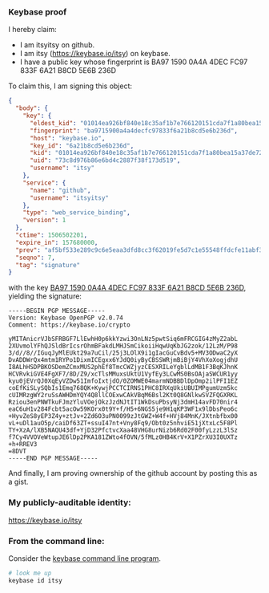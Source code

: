### Keybase proof

I hereby claim:

  * I am itsyitsy on github.
  * I am itsy (https://keybase.io/itsy) on keybase.
  * I have a public key whose fingerprint is BA97 1590 0A4A 4DEC FC97  833F 6A21 B8CD 5E6B 236D

To claim this, I am signing this object:

```json
{
  "body": {
    "key": {
      "eldest_kid": "01014ea926bf840e18c35af1b7e766120151cda7f1a80bea15a37de72a8037d50a9b0a",
      "fingerprint": "ba9715900a4a4decfc97833f6a21b8cd5e6b236d",
      "host": "keybase.io",
      "key_id": "6a21b8cd5e6b236d",
      "kid": "01014ea926bf840e18c35af1b7e766120151cda7f1a80bea15a37de72a8037d50a9b0a",
      "uid": "73c8d976b86e6bd4c2887f38f173d519",
      "username": "itsy"
    },
    "service": {
      "name": "github",
      "username": "itsyitsy"
    },
    "type": "web_service_binding",
    "version": 1
  },
  "ctime": 1506502201,
  "expire_in": 157680000,
  "prev": "af5bf533e289c9c6e5eaa3dfd8cc3f62019fe5d7c1e55548ffdcfe11abf3cb27",
  "seqno": 7,
  "tag": "signature"
}
```

with the key [BA97 1590 0A4A 4DEC FC97  833F 6A21 B8CD 5E6B 236D](https://keybase.io/itsy), yielding the signature:

```
-----BEGIN PGP MESSAGE-----
Version: Keybase OpenPGP v2.0.74
Comment: https://keybase.io/crypto

yMITAnicrVJbSFRBGF7LlEwhH0p6kkYzwi3OnLNz5pwtSiq6mFRCGIG4zMyZ2abL
2XUvmolYFhQJSldBrIcsrOhmBFakdLMHJSmCikoiiHqwUqKbJG2zok/12LzM/P98
3/d//8//IGuqJyMlEUkt29a7uCil/25j3LOlX9i1gIacGuCvBdv5+MV3ODwaC2yX
DvADDWrQx4mtm1RYPo1DixmICEgxx6YJdQ0iyByCBSSWRjmBiBjY4VhXoXogjdhU
I8ALhHSDPBKOSDemZCmxMUS2phEf8TmcCWZjyzCESXRILeYgblLdMB1F3BqKJhnK
HCVRvkiGVE4FgXF7/8D/Z9/xcTlsMMuxsUktU1VyfEy3LCwMS0BsOAjaSWCUR1yy
kyu0jEVrQJ0XqEyVZDw51ImfoIxtjdO/0ZOMWE04marmNDBBDlDpOmp2ilPFI1EZ
coEfKiSLySQbIs1Emq768QK+KywjPCCTCIRNS1PHC8IRXqUkiUBUIMPgumUzm5kc
cUIMRzgWY2ruSsAWHDmYQY4Q8llCOExwCAkVBqM6Bsl2Kt0Q8GNlkwSVZFQGXRKL
Rziou3enPNWTkuFJmzYluVOejOkzJzdNJtIT1WkDsuPbsyNj3dmH14avFD70nir4
eaC6uH1v284Fcbt5acOw59KOrx0t9Y+f/H5+6NGS5je9H1qKP3WF1x9lDbsPeo6c
+HyvZeS8yEP3Z4y+ztJv+2Zd6O3uPN0099zJtGWZ+W4f+HVj84MnK/JXtnbfbx00
vL+uDl1auO5p/caiDf63ZT+ssuI47nt+Vny8Fq9/Obt0z5nhviE51jXtxLc5F8Pl
TY+XzA/lXB5NAQU43df+YjD32PfctvcXaa48VHG8urNizb6Rd02F00fyLzzL3lSz
f7Cy4VVOVeWtupJE6lDp2PKA181ZWto4fOVN/5fMLz0HB4KrV+X1PZrXU3I0UXTz
+h+RREV3
=8DVT
-----END PGP MESSAGE-----

```

And finally, I am proving ownership of the github account by posting this as a gist.

### My publicly-auditable identity:

https://keybase.io/itsy

### From the command line:

Consider the [keybase command line program](https://keybase.io/download).

```bash
# look me up
keybase id itsy
```
